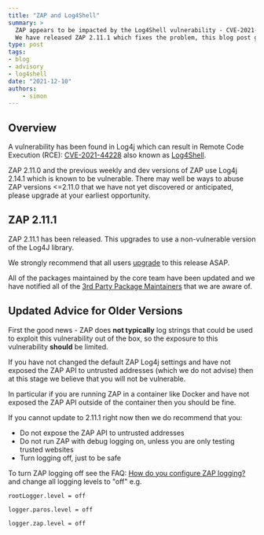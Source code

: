 ```yaml
---
title: "ZAP and Log4Shell"
summary: >
  ZAP appears to be impacted by the Log4Shell vulnerability - CVE-2021-44228.
  We have released ZAP 2.11.1 which fixes the problem, this blog post gives more information and the impact on older versions of ZAP.
type: post
tags:
- blog
- advisory
- log4shell
date: "2021-12-10"
authors: 
    - simon
---
```

## Overview

A vulnerability has been found in Log4j which can result in Remote Code Execution (RCE):
[CVE-2021-44228](https://www.lunasec.io/docs/blog/log4j-zero-day/) also known as [Log4Shell](https://www.randori.com/blog/cve-2021-44228/).

ZAP 2.11.0 and the previous weekly and dev versions of ZAP use Log4j 2.14.1 which is known to be vulnerable. There may well be ways to abuse ZAP versions <=2.11.0 that we have not yet discovered or anticipated, please upgrade at your earliest opportunity.

## ZAP 2.11.1

ZAP 2.11.1 has been released. This upgrades to use a non-vulnerable version of the Log4J library.

We strongly recommend that all users [upgrade](/download/) to this release ASAP.

All of the packages maintained by the core team have been updated and we have notified all of the 
[3rd Party Package Maintainers](/3rd-party-package-maintenance/) that we are aware of.

## Updated Advice for Older Versions

First the good news - ZAP does __not typically__ log strings that could be used to exploit this vulnerability out of the box,
so the exposure to this vulnerability __should__ be limited.

If you have not changed the default ZAP Log4j settings and have not exposed the ZAP API to untrusted addresses (which we do not advise) 
then at this stage we believe that you will not be vulnerable.

In particular if you are running ZAP in a container like Docker and have not exposed the ZAP API outside of the container then you 
should be fine.

If you cannot update to 2.11.1 right now then we do recommend that you:

* Do not expose the ZAP API to untrusted addresses
* Do not run ZAP with debug logging on, unless you are only testing trusted websites
* Turn logging off, just to be safe

To turn ZAP logging off see the FAQ: [How do you configure ZAP logging?](https://www.zaproxy.org/faq/how-do-you-configure-zap-logging/)
and change all logging levels to "off" e.g.

```text
rootLogger.level = off

logger.paros.level = off

logger.zap.level = off
```
